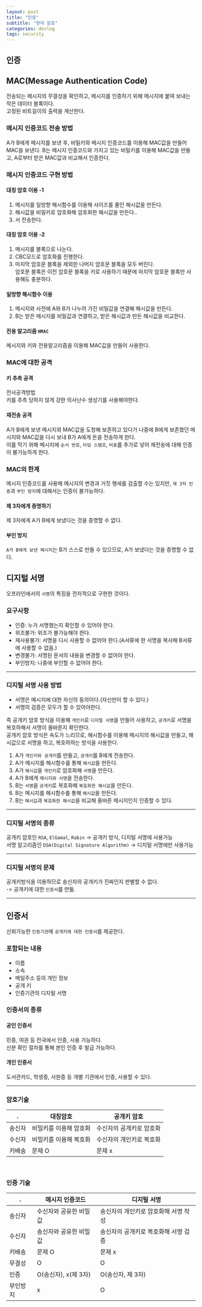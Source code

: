```yaml
---
layout: post
title: "인증"
subtitle: "현대 암호"
categories: devlog
tags: security
---
```


## 인증

## MAC(Message Authentication Code)
전송되는 메시지의 무결성을 확인하고, 메시지를 인증하기 위해 메시지에 붙여 보내는 작은 데이터 블록이다.  
고정된 비트길이의 출력을 계산한다.    

### 메시지 인증코드 전송 방법
A가 B에게 메시지를 보낸 후, 비밀키와 메시지 인증코드를 이용해 MAC값을 만들어 MAC을 보낸다. B는 메시지 인증코드와 가지고 있는 비밀키를 이용해 MAC값을 만들고, A로부터 받은 MAC값과 비교해서 인증한다. 

### 메시지 인증코드 구현 방법


#### 대칭 암호 이용 -1  
1. 메시지를 일방향 해시함수를 이용해 사이즈를 줄인 해시값을 만든다.
2. 해시값을 비밀키로 암호화해 암호화한 해시값을 만든다..
3. 서 전송한다.

#### 대칭 암호 이용 -2  
1. 메시지를 블록으로 나눈다.
2. CBC모드로 암호화를 진행한다. 
3. 마지막 암호문 블록을 제외한 나머지 암호문 블록을 모두 버린다.   
암호문 블록은 이전 암호문 블록을 키로 사용하기 때문에 마지막 암호문 블록만 사용해도 충분하다.

#### 일방향 해시함수 이용
1. 메시지와 사전에 A와 B가 나누어 가진 비밀값을 연결해 해시값을 만든다.
2. B는 받은 메시지를 비밀값과 연결하고, 받은 해시값과 만든 해시값을 비교한다.    

#### 전용 알고리즘 `HMAC`
메시지와 키와 전용알고리즘을 이용해 MAC값을 만들어 사용한다.


### MAC에 대한 공격
#### 키 추측 공격
전사공격방법   
키를 추측 당하지 않게 강한 의사난수 생성기를 사용해야한다.

#### 재전송 공격
A가 B에게 보낸 메시지와 MAC값을 도청해 보존하고 있다가 나중에 B에게 보존했던 메시지와 MAC값을 다시 보내 B가 A에게 돈을 전송하게 한다.    
이를 막기 위해 메시지에 `순서 번호`, `타임 스탬프`, `비표`를 추가로 넣어 재전송에 대해 인증이 불가능하게 한다.

### MAC의 한계
메시지 인증코드를 사용해 메시지의 변경과 거짓 행세를 검출할 수는 있지만, `제 3자 인증`과 `부인 방지`에 대해서는 인증이 불가능하다.   
#### 제 3자에게 증명하기
제 3자에게 A가 B에게 보냈다는 것을 증명할 수 없다.   
#### 부인 방지
`A가 B에게 보낸 메시지`는 B가 스스로 만들 수 있으므로, A가 보냈다는 것을 증명할 수 없다.   

## 디지털 서명
오프라인에서의 `서명`의 특징을 전자적으로 구현한 것이다.

### 요구사항
- 인증: 누가 서명했는지 확인할 수 있어야 한다.
- 위조불가: 위조가 불가능해야 한다.
- 재사용불가: 서명을 다시 사용할 수 없어야 한다.(A서류에 한 서명을 복사해 B서류에 사용할 수 없음.)
- 변경불가: 서명된 문서의 내용을 변경할 수 없어야 한다.
- 부인방지: 나중에 부인할 수 없어야 한다.

---

### 디지털 서명 사용 방법
- 서명은 메시지에 대한 자신의 동의이다.(자신만이 할 수 있다.)
- 서명의 검증은 모두가 할 수 있어야한다.    

즉 공개키 암호 방식을 이용해 `개인키`로 `디지털 서명`을 만들어 사용하고, `공개키`로 서명을 복호하해서 서명이 올바른지 확인한다.     
공개키 암호 방식은 속도가 느리므로, 해시함수를 이용해 메시지의 해시값을 만들고, 해시값으로 서명을 하고, 복호하하는 방식을 사용한다. 

1. A가 `개인키와 공개키`를 만들고, `공개키`를 B에게 전송한다.
2. A가 메시지를 해시함수를 통해 `해시값`을 만든다.
3. A가 `해시값`을 `개인키`로 암호화해 `서명`을 만든다. 
4. A가 B에게 `메시지와 서명`을 전송한다.
5. B는 `서명`을 `공개키`로 복호화해 `복호화한 해시값`을 만든다.
6. B는 메시지를 해시함수를 통해 `해시값`을 만든다.
7. B는 `해시값`과 `복호화한 해시값`을 비교해 올바른 메시지인지 인증할 수 있다.


---

### 디지털 서명의 종류
공개키 암호인 `RSA`, `ElGamal`, `Rabin` -> 공개키 방식, 디지털 서명에 사용가능   
서명 알고리즘인 `DSA(Digital Signature Algorithm)` -> 디지털 서명에만 사용가능


---

### 디지털 서명의 문제
공개키방식을 이용하므로 송신자의 공개키가 진짜인지 판별할 수 없다.   
-> 공개키에 대한 `인증서`를 만듦.


---

## 인증서
신뢰가능한 `인증기관`에 `공개키에 대한 인증서`를 제공한다.

### 포함되는 내용
- 이름
- 소속
- 메일주소 등의 개인 정보
- 공개 키
- 인증기관의 디지털 서명


### 인증서의 종류
#### 공인 인증서  
민증, 여권 등 전국에서 인증, 사용 가능하다.  
신분 확인 절차를 통해 본인 인증 후 발급 가능하다. 
#### 개인 인증서
도서관카드, 학생증, 사원증 등 개별 기관에서 인증, 사용할 수 있다.

---

### 암호기술  
| .   | 대칭암호         | 공개키 암호        |
| --- | ------------ | ------------- |
| 송신자 | 비밀키를 이용해 암호화 | 수신자의 공개키로 암호화 |
| 수신자 | 비밀키를 이용해 복호화 | 수신자의 개인키로 복호화 |
| 키배송 | 문제 O         | 문제 x          |

<br>

### 인증 기술  
| .    | 메시지 인증코드        | 디지털 서명               |
| ---- | --------------- | -------------------- |
| 송신자  | 수신자와 공유한 비밀값    | 송신자의 개인키로 암호화해 서명 작성 |
| 수신자  | 송신자와 공유한 비밀값    | 송신자의 공개키로 복호화해 서명 검증 |
| 키배송  | 문제 O            | 문제 x                 |
| 무결성  | O               | O                    |
| 인증   | O(송신자), x(제 3자) | O(송신자, 제 3자)         |
| 부인방지 | x               | O                    |










